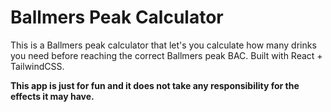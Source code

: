 # Ballmers Peak Calculator
This is a Ballmers peak calculator that let's you calculate how many drinks you need before reaching the correct Ballmers peak BAC. Built with React + TailwindCSS.

**This app is just for fun and it does not take any responsibility for the effects it may have.**
